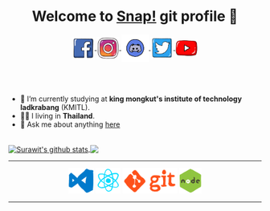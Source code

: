<div  align="center">

# Welcome to [Snap!](https://j4m3ee.github.io) git profile 👋

<a href="https://www.facebook.com/IJameSRW">
  <img align="center" alt="Surawit | Facebook" width="45px" src="./assets/facebook.gif"/>
</a>
<a href="https://www.instagram.com/ijame.srw/">
  <img align="center" alt="Surawit | Instagram" width="45px" src="./assets/instagram.gif" />
</a>
<a href="https://discord.gg/jPnx84uQuu">
  <img align="center" alt="Surawit Discord" width="55px" src="./assets/discord.gif" />
</a>
<a href="https://twitter.com/SYosaeng">
  <img align="center" alt="Surawit Discord" width="45px" src="./assets/twitter.gif" />
</a>
<a href="https://www.youtube.com/channel/UCt_m-i4rhpKJlUNSW0zF80Q">
  <img align="center" alt="Surawit Discord" width="45px" src="./assets/youtube.gif" />
</a>

</div>

<br />
<br />
<br />

- 🔭 I’m currently studying at **king mongkut's institute of technology ladkrabang** (KMITL).
- 🏳️‍🌈 I living in **Thailand**.
- 💬 Ask me about anything [here](https://github.com/j4m3ee/j4m3ee/issues)

<br />

<a href="https://github.com/anuraghazra/github-readme-stats">
  <img align="center" src="https://github-readme-stats.anuraghazra1.vercel.app/api?username=j4m3ee&show_icons=true&include_all_commits=true&theme=slateorange" alt="Surawit's github stats" />
</a>
<a href="https://github.com/anuraghazra/github-readme-stats">
  <!-- Change the `github-readme-stats.anuraghazra1.vercel.app` to `github-readme-stats.vercel.app`  -->
  <img align="center" src="https://github-readme-stats.anuraghazra1.vercel.app/api/top-langs/?username=j4m3ee&layout=compact&theme=slateorange" />
</a>

---
<p  align="center">
  <img alt="vscode" src="./assets/vscode.gif" height="50">  
  <img alt="react" src="./assets/react.gif" height="50"> 
  <img alt="git" src="./assets/git.gif" height="50">
  <img alt="node" src="./assets/node.gif" height="50">
</p>

---


<!--
**j4m3ee/j4m3ee** is a ✨ _special_ ✨ repository because its `README.md` (this file) appears on your GitHub profile.

Here are some ideas to get you started:

- 🔭 I’m currently working on ...
- 🌱 I’m currently learning ...
- 👯 I’m looking to collaborate on ...
- 🤔 I’m looking for help with ...
- 💬 Ask me about ...
- 📫 How to reach me: ...
- 😄 Pronouns: ...
- ⚡ Fun fact: ...

credit : https://github.com/swaggytt/swaggytt
-->
